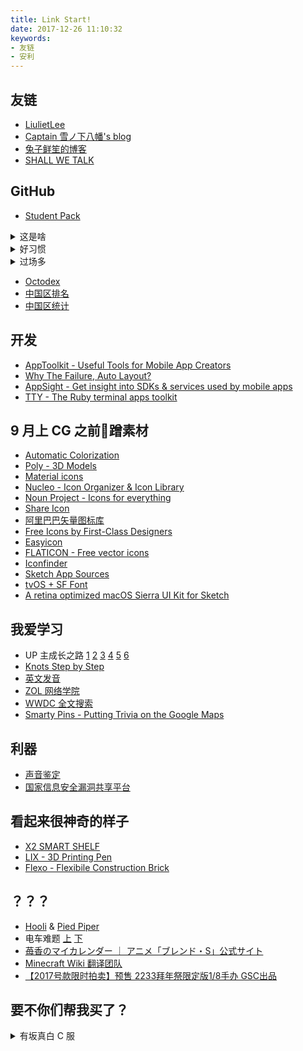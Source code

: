 ```yaml
---
title: Link Start!
date: 2017-12-26 11:10:32
keywords:
- 友链
- 安利
---
```


## 友链

- [LiulietLee](https://space.bilibili.com/4056345/)
- [Captain 雪ノ下八幡's blog](https://www.tcwq.tech)
- [兔子鲜笙的博客](https://blog.tuzi.moe/)
- [SHALL WE TALK](http://shallweitalk.com)

## GitHub

- [Student Pack](https://education.github.com/)

<details><summary>这是啥</summary>

- [Rationale](https://github.com/open-source)
- [Features](https://github.com/features)
- [Workflow](https://guides.github.com/introduction/flow/)
- [中文教程](https://github.com/geeeeeeeeek/git-recipes/wiki)
- [Resources](https://enterprise.github.com/resources)
- [Training](https://services.github.com/on-demand/)

</details>

<details><summary>好习惯</summary>

- [Semantic Versioning](https://semver.org/)
- [Keep a Changelog](https://keepachangelog.com/en/1.0.0/)
- [Travis CI](https://travis-ci.org/)
- [codebeat](https://codebeat.co/)
- [bettercodehub](https://bettercodehub.com/)

</details>

<details><summary>过场多</summary>

- [![No Maintenance Intended](http://unmaintained.tech/badge.svg)](http://unmaintained.tech/)
- [badges](https://shields.io/)
- [progress bar](https://github.com/fehmicansaglam/progressed.io)
- buttons [js](https://buttons.github.io/) [iframe](https://ghbtns.com/)
- [card](https://github.com/lepture/github-cards)

</details>

- [Octodex](https://octodex.github.com/)
- [中国区排名](https://githubrank.com/)
- [中国区统计](https://githuber.cn/)

## 开发

- [AppToolkit - Useful Tools for Mobile App Creators](https://apptoolkit.io/)
- [Why The Failure, Auto Layout?](https://www.wtfautolayout.com/)
- [AppSight - Get insight into SDKs & services used by mobile apps](https://www.appsight.io/)
- [TTY - The Ruby terminal apps toolkit](https://piotrmurach.github.io/tty/)

## 9 月上 CG 之前蹭素材

- [Automatic Colorization](https://paintschainer.preferred.tech/)
- [Poly - 3D Models](https://poly.google.com/)
- [Material icons](https://material.io/icons/)
- [Nucleo - Icon Organizer & Icon Library](https://nucleoapp.com/app/)
- [Noun Project - Icons for everything](https://thenounproject.com/)
- [Share Icon](https://www.shareicon.net/)
- [阿里巴巴矢量图标库](http://www.iconfont.cn/)
- [Free Icons by First-Class Designers](https://iconstore.co/)
- [Easyicon](https://www.easyicon.net/)
- [FLATICON - Free vector icons](https://www.flaticon.com/)
- [Iconfinder](https://www.iconfinder.com/)
- [Sketch App Sources](https://www.sketchappsources.com/)
- [tvOS + SF Font](https://www.developertown.com/apple-tvos-sketch-template/)
- [A retina optimized macOS Sierra UI Kit for Sketch](https://github.com/alexkaessner/macOS-UI-Kit)

## 我爱学习

- UP 主成长之路 [1](https://www.bilibili.com/topic/944.html) [2](https://www.bilibili.com/topic/966.html) [3](https://www.bilibili.com/topic/979.html) [4](https://www.bilibili.com/topic/991.html) [5](https://www.bilibili.com/topic/1010.html) [6](https://www.bilibili.com/topic/1022.html)
- [Knots Step by Step](https://www.amazon.com/dp/1409383172/qid=1495508080)
- [英文发音](https://zh.forvo.com/)
- [ZOL 网络学院](http://soft.zol.com.cn/school/)
- [WWDC 全文搜索](https://asciiwwdc.com/)
- [Smarty Pins - Putting Trivia on the Google Maps](https://smartypins.withgoogle.com/)

## 利器

- [声音鉴定](https://h5.lizhi.fm/static/voice_test/index.html)
- [国家信息安全漏洞共享平台](http://www.cnvd.org.cn/)

## 看起来很神奇的样子

- [X2 SMART SHELF](https://www.wewood.eu/products/bookshelves/x2bookshelf/)
- [LIX - 3D Printing Pen](https://lixpen.com/)
- [Flexo - Flexibile Construction Brick](https://www.flexo.nz/)

## ？？？

- [Hooli](http://www.hooli.xyz/) & [Pied Piper](http://www.piedpiper.com/)
- 电车难题 [上](https://hornydragon.blogspot.com/2016/10/780.html) [下](https://hornydragon.blogspot.com/2016/10/782.html)
- [苺香のマイカレンダー ｜ アニメ「ブレンド・S」公式サイト](blend-s.jp/cp/calendar/)
- [Minecraft Wiki 翻译团队](http://mwash.moecdn.top/index.html)
- [【2017号款限时拍卖】预售 2233拜年祭限定版1/8手办 GSC出品](https://item.taobao.com/item.htm?id=544561294736)

## 要不你们帮我买了？

<details>
<summary>有坂真白 C 服</summary>

- 正版的 [衬裙 ¥17,280](http://cospatio.com/detail/id/00000084421) + [制服 ¥52,920](http://cospatio.com/detail/id/00000084406) + [外套 ¥14,040](http://cospatio.com/detail/id/00000084424) + [领巾 ¥1,620](http://cospatio.com/detail/id/00000084425) = 85,860 JPY
- 国内还原度挺高的 [Uwowo 109+199=308](https://detail.tmall.com/item.htm?id=527645047471)。闲鱼上的报价为
    - [我看起来最靠谱的 120](https://ershou.taobao.com/item.htm?id=565020069293)
    - [119](https://ershou.taobao.com/item.htm?id=556163574399)
    - [160](https://ershou.taobao.com/item.htm?id=566987598885)
    - [并不清楚有啥的 85](https://ershou.taobao.com/item.htm?id=550636781671)
    - [不怎么靠谱的 50](https://ershou.taobao.com/item.htm?id=559831046829)

</details>
